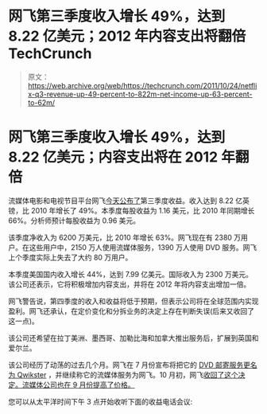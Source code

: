 # 网飞第三季度收入增长 49%，达到 8.22 亿美元；2012 年内容支出将翻倍 TechCrunch

> 原文：<https://web.archive.org/web/https://techcrunch.com/2011/10/24/netflix-q3-revenue-up-49-percent-to-822m-net-income-up-63-percent-to-62m/>

# 网飞第三季度收入增长 49%，达到 8.22 亿美元；内容支出将在 2012 年翻倍

流媒体电影和电视节目平台网飞[今天公布了](https://web.archive.org/web/20221006024058/http://files.shareholder.com/downloads/NFLX/1462424779x0x511277/85b155bc-69e8-4cb8-a2a3-22465e076d77/Investor%20Letter%20Q3%202011.pdf)第三季度收益。收入达到 8.22 亿英镑，比 2010 年增长了 49%。本季度每股收益为 1.16 美元，比 2010 年同期增长 66%。分析师预计每股收益为 0.96 美元。

该季度净收入为 6200 万美元，比 2010 年增长 63%。网飞现在有 2380 万用户。在这些用户中，2150 万人使用流媒体服务，1390 万人使用 DVD 服务。网飞上个季度实际上失去了大约 80 万用户。

本季度美国国内收入增长 44%，达到 7.99 亿美元。国际收入为 2300 万美元。该公司还表示，它将积极增加内容支出，并将在 2012 年将内容支出增加一倍。

网飞警告说，第四季度的收入和收益将低于预期，但表示公司将在全球范围内实现盈利。网飞还承认，在定价变化和分拆业务的决定上存在判断失误(后来又收回了这一点)。

该公司还希望在拉丁美洲、墨西哥、加勒比海和加拿大推出服务后，扩展到英国和爱尔兰。

该公司经历了动荡的过去几个月。网飞在 7 月份宣布将把它的 [DVD 邮寄服务更名为 Qwikster](https://web.archive.org/web/20221006024058/https://beta.techcrunch.com/2011/09/18/uh-oh-qwikster-already-has-a-lively-twitter-account-but-its-not-owned-by-netflix/) ，并继续称它的流媒体服务为网飞。10 月初，网飞[收回了这个决定。流媒体公司也在 9 月份提高了价格。](https://web.archive.org/web/20221006024058/https://beta.techcrunch.com/2011/10/10/remember-when-netflix-wanted-to-rent-dvds-on-a-different-website-yeah-that-was-a-fun-week/)

您可以从太平洋时间下午 3 点开始收听下面的收益电话会议: